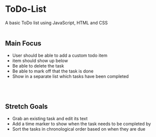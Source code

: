 # ToDo-List
A basic ToDo list using JavaScript, HTML and CSS
<br>
<br>

## Main Focus
* User should be able to add a custom todo item
* item should show up below
* Be able to delete the task
* Be able to mark off that the task is done
* Show in a separate list which tasks have been completed
<br>
<br>

## Stretch Goals
* Grab an existing task and edit its text
* Add a time marker to show when the task needs to be completed by
* Sort the tasks in chronological order based on when they are due
